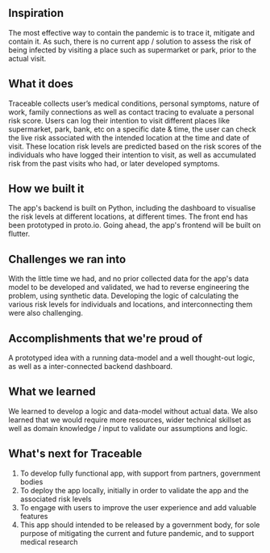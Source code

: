 ## Inspiration

The most effective way to contain the pandemic is to trace it, mitigate and contain it. As such, there is no current app / solution to assess the risk of being infected by visiting a place such as supermarket or park, prior to the actual visit. 

## What it does

Traceable collects user’s medical conditions, personal symptoms, nature of work, family connections as well as contact tracing to evaluate a personal risk score. Users can log their intention to visit different places like supermarket, park, bank, etc on a specific date & time, the user can check the live risk associated with the intended location at the time and date of visit. These location risk levels are predicted based on the risk scores of the individuals who have logged their intention to visit, as well as accumulated risk from the past visits who had, or later developed symptoms.

## How we built it

The app's backend is built on Python, including the dashboard to visualise the risk levels at different locations, at different times. The front end has been prototyped in proto.io. Going ahead, the app's frontend will be built on flutter. 

## Challenges we ran into

With the little time we had, and no prior collected data for the app's data model to be developed and validated, we had to reverse engineering the problem, using synthetic data. Developing the logic of calculating the various risk levels for individuals and locations, and interconnecting them were also challenging.

## Accomplishments that we're proud of

A prototyped idea with a running data-model and a well thought-out logic, as well as a inter-connected backend dashboard.

## What we learned

We learned to develop a logic and data-model without actual data. We also learned that we would require more resources, wider technical skillset as well as domain knowledge / input to validate our assumptions and logic.

## What's next for Traceable

1) To develop fully functional app, with support from partners, government bodies
2) To deploy the app locally, initially in order to validate the app and the associated risk levels
3) To engage with users to improve the user experience and add valuable features
4) This app should intended to be released by a government body, for sole purpose of mitigating the current and future pandemic, and to support medical research